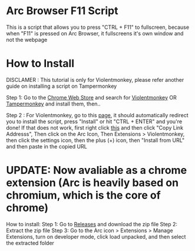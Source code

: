 # Arc Browser F11 Script

This is a script that allows you to press "CTRL + F11" to fullscreen, because when "F11" is pressed on Arc Browser, it fullscreens it's own window and not the webpage

# How to Install

DISCLAMER : This tutorial is only for Violentmonkey, please refer another guide on installing a script on Tampermonkey

Step 1: Go to the [Chrome Web Store](https://chromewebstore.google.com/category/extensions?utm_source=ext_sidebar&hl=en-US) and search for [Violentmonkey](https://chromewebstore.google.com/detail/violentmonkey/jinjaccalgkegednnccohejagnlnfdag?hl=en-US&utm_source=ext_sidebar) OR [Tampermonkey](https://chromewebstore.google.com/detail/tampermonkey/dhdgffkkebhmkfjojejmpbldmpobfkfo?hl=en-US&utm_source=ext_sidebar) and install them, then..

Step 2 : For Violentmonkey, go to this [page](https://raw.githubusercontent.com/JuviGamez/Arc_Browser_F11_Script/refs/heads/main/script.js), it should automatically redirect you to install the script, press "Install" or hit "CTRL + ENTER" and you're done! If that does not work, first right click [this](https://raw.githubusercontent.com/JuviGamez/Arc_Browser_F11_Script/refs/heads/main/script.js) and then click "Copy Link Addresss", Then click on the Arc Icon, Then Extensions > Violentmonkey, then click the settings icon, then the plus (+) icon, then "Install from URL" and then paste in the copied URL

# UPDATE: Now avaliable as a chrome extension (Arc is heavily based on chromium, which is the core of chrome)
How to install:
Step 1: Go to [Releases](https://github.com/JuviGamez/Arc_Browser_F11_Script/releases/tag/1.0.1) and download the zip file
Step 2: Extract the zip file
Step 3: Go to the Arc icon > Extensions > Manage Extensions, turn on developer mode, click load unpacked, and then select the extracted folder
